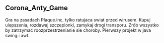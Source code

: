 ﻿## Corona_Anty_Game
Gra na zasadach Plaque.inc, tylko ratujaca swiat przed wirusem. Kupuj ulepszenia, rozdawaj szczepionki, zamykaj drogi transporu.
Zrób wszystko by zatrzymać roozprzestrzenianie sie choroby.
Pierwszy projekt w java swing i awt. 

  
 
